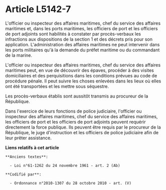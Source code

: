 # Article L5142-7

L'officier ou inspecteur des affaires maritimes, chef du service des affaires maritimes et, dans les ports maritimes, les
officiers de port et les officiers de port adjoints sont habilités à constater par procès-verbaux les infractions aux
dispositions de la section 1 et des décrets pris pour son application. L'administration des affaires maritimes ne peut
intervenir dans les ports militaires qu'à la demande du préfet maritime ou du commandant de la marine.

L'officier ou inspecteur des affaires maritimes, chef du service des affaires maritimes peut, en vue de découvrir des épaves,
procéder à des visites domiciliaires et des perquisitions dans les conditions prévues au code de procédure pénale. Il peut
suivre les choses enlevées dans les lieux où elles ont été transportées et les mettre sous séquestre.

Les procès-verbaux établis sont aussitôt transmis au procureur de la République.

Dans l'exercice de leurs fonctions de police judiciaire, l'officier ou inspecteur des affaires maritimes, chef du service des
affaires maritimes, les officiers de port et les officiers de port adjoints peuvent requérir directement la force publique.
Ils peuvent être requis par le procureur de la République, le juge d'instruction et les officiers de police judiciaire afin
de leur prêter assistance.

**Liens relatifs à cet article**

	**Anciens textes**:

	  - Loi n°61-1262 du 24 novembre 1961 - art. 2 (Ab)

	**Codifié par**:

	  - Ordonnance n°2010-1307 du 28 octobre 2010 - art. (V)
